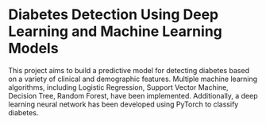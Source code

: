 # Diabetes Detection Using Deep Learning and Machine Learning Models

This project aims to build a predictive model for detecting diabetes based on a variety of clinical and demographic features. Multiple machine learning algorithms, including Logistic Regression, Support Vector Machine, Decision Tree, Random Forest, have been implemented. Additionally, a deep learning neural network has been developed using PyTorch to classify diabetes.
